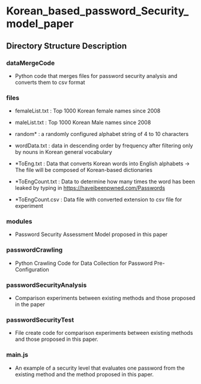 # Korean_based_password_Security_model_paper

## Directory Structure Description

### dataMergeCode

- Python code that merges files for password security analysis and converts them to csv format

### files

- femaleList.txt : Top 1000 Korean female names since 2008
- maleList.txt : Top 1000 Korean Male names since 2008
- random\* : a randomly configured alphabet string of 4 to 10 characters
- wordData.txt : data in descending order by frequency after filtering only by nouns in Korean general vocabulary

- \*ToEng.txt : Data that converts Korean words into English alphabets -> The file will be composed of Korean-based dictionaries
- \*ToEngCount.txt : Data to determine how many times the word has been leaked by typing in https://haveibeenpwned.com/Passwords
- \*ToEngCount.csv : Data file with converted extension to csv file for experiment

### modules

- Password Security Assessment Model proposed in this paper

### passwordCrawling

- Python Crawling Code for Data Collection for Password Pre-Configuration

### passwordSecurityAnalysis

- Comparison experiments between existing methods and those proposed in the paper

### passwordSecurityTest

- File create code for comparison experiments between existing methods and those proposed in this paper.

### main.js

- An example of a security level that evaluates one password from the existing method and the method proposed in this paper.
